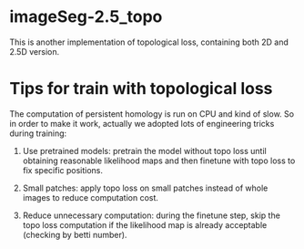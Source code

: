 # imageSeg-2.5_topo

This is another implementation of topological loss, containing both 2D and 2.5D version. 


# Tips for train with topological loss

The computation of persistent homology is run on CPU and kind of slow. So in order to make it work, actually we adopted lots of engineering tricks during training:

1) Use pretrained models: pretrain the model without topo loss until obtaining reasonable likelihood maps and then finetune with topo loss to fix specific positions.

2) Small patches: apply topo loss on small patches instead of whole images to reduce computation cost.

3) Reduce unnecessary computation: during the finetune step, skip the topo loss computation if the likelihood map is already acceptable (checking by betti number).
